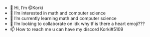 - 👋 Hi, I’m @Korki
- 👀 I’m interested in math and computer science
- 🌱 I’m currently learning math and computer science
- 💞️ I’m looking to collaborate on idk why tf is there a heart emoji???
- 📫 How to reach me u can have my discord Korki#5109

<!---
KorkinetHashmali/KorkinetHashmali is a ✨ special ✨ repository because its `README.md` (this file) appears on your GitHub profile.
You can click the Preview link to take a look at your changes.
--->
